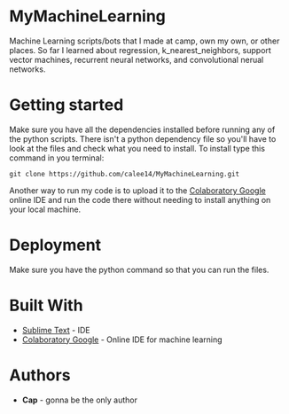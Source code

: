 # MyMachineLearning
Machine Learning scripts/bots that I made at camp, own my own, or other places. 
So far I learned about regression, k_nearest_neighbors, support vector machines, recurrent neural networks, and convolutional nerual networks.

# Getting started
Make sure you have all the dependencies installed before running any of the python scripts. There isn't a python dependency file so you'll have to look at the files and check what you need to install. To install type this command in you terminal:
```
git clone https://github.com/calee14/MyMachineLearning.git
```
Another way to run my code is to upload it to the [Colaboratory Google](https://colab.research.google.com/) online IDE and run the code there without needing to install anything on your local machine.

# Deployment
Make sure you have the python command so that you can run the files.

# Built With
- [Sublime Text](https://www.sublimetext.com/3) - IDE
- [Colaboratory Google](https://colab.research.google.com/) - Online IDE for machine learning

# Authors
- **Cap** - gonna be the only author

